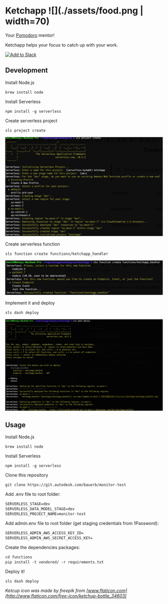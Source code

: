 # Ketchapp ![](./assets/food.png | width=70)
Your [Pomodoro](http://pomodorotechnique.com/) mentor! 


Ketchapp helps your focus to catch up with your work.

<a href="https://slack.com/oauth/authorize?scope=incoming-webhook,commands&client_id=2778138625.38014984439"><img alt="Add to Slack" height="40" width="139" src="https://platform.slack-edge.com/img/add_to_slack.png" srcset="https://platform.slack-edge.com/img/add_to_slack.png 1x, https://platform.slack-edge.com/img/add_to_slack@2x.png 2x" /></a>

## Development
Install Node.js

	brew install node

Install Serverless

	npm install -g serverless
	
Create serverless project
	
	sls project create
	
![](./assets/ketchapp1.jpg)

Create serverless function
	
	sls function create functions/ketchapp_handler
![](./assets/ketchapp2.jpg)

Implement it and deploy

	sls dash deploy
![](./assets/ketchapp3.jpg)



## Usage
Install Node.js

	brew install node

Install Serverless

	npm install -g serverless

Clone this repository

	git clone https://git.autodesk.com/bauerb/monitor-test

Add .env file to root folder:

```
SERVERLESS_STAGE=dev
SERVERLESS_DATA_MODEL_STAGE=dev
SERVERLESS_PROJECT_NAME=monitor-test
```

Add admin.env file to root folder (get staging credentials from 1Password):

```
SERVERLESS_ADMIN_AWS_ACCESS_KEY_ID=
SERVERLESS_ADMIN_AWS_SECRET_ACCESS_KEY=
```


Create the dependencies packages:

```
cd functions
pip install -t vendored/ -r requirements.txt
```

Deploy it!

	sls dash deploy





*Ketcup icon was made by freepik from [www.flaticon.com](http://www.flaticon.com/free-icon/ketchup-bottle_34603)*
